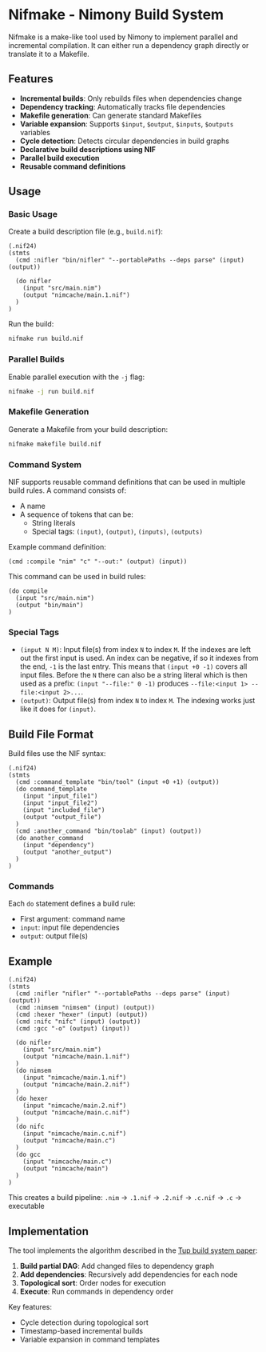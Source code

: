 # Nifmake - Nimony Build System

Nifmake is a make-like tool used by Nimony to implement parallel and incremental compilation. It can either run a dependency graph directly or translate it to a Makefile.

## Features

- **Incremental builds**: Only rebuilds files when dependencies change
- **Dependency tracking**: Automatically tracks file dependencies
- **Makefile generation**: Can generate standard Makefiles
- **Variable expansion**: Supports `$input`, `$output`, `$inputs`, `$outputs` variables
- **Cycle detection**: Detects circular dependencies in build graphs
- **Declarative build descriptions using NIF**
- **Parallel build execution**
- **Reusable command definitions**

## Usage

### Basic Usage

Create a build description file (e.g., `build.nif`):

```nif
(.nif24)
(stmts
  (cmd :nifler "bin/nifler" "--portablePaths --deps parse" (input) (output))

  (do nifler
    (input "src/main.nim")
    (output "nimcache/main.1.nif")
  )
)
```

Run the build:

```bash
nifmake run build.nif
```

### Parallel Builds

Enable parallel execution with the `-j` flag:

```bash
nifmake -j run build.nif
```

### Makefile Generation

Generate a Makefile from your build description:

```bash
nifmake makefile build.nif
```

### Command System

NIF supports reusable command definitions that can be used in multiple build rules. A command consists of:

- A name
- A sequence of tokens that can be:
  - String literals
  - Special tags: `(input)`, `(output)`, `(inputs)`, `(outputs)`

Example command definition:

```nif
(cmd :compile "nim" "c" "--out:" (output) (input))
```

This command can be used in build rules:

```nif
(do compile
  (input "src/main.nim")
  (output "bin/main")
)
```

### Special Tags

- `(input N M)`: Input file(s) from index `N` to index `M`. If the indexes are left out the first input is used. An index can be negative, if so it indexes from the end, `-1` is the last entry. This means that `(input +0 -1)` covers all input files. Before the `N` there can also be a string literal which is then used as a prefix: `(input "--file:" 0 -1)` produces `--file:<input 1> --file:<input 2>...`.
- `(output)`: Output file(s) from index `N` to index `M`. The indexing works just like it does for `(input)`.


## Build File Format

Build files use the NIF syntax:

```nif
(.nif24)
(stmts
  (cmd :command_template "bin/tool" (input +0 +1) (output))
  (do command_template
    (input "input_file1")
    (input "input_file2")
    (input "included_file")
    (output "output_file")
  )
  (cmd :another_command "bin/toolab" (input) (output))
  (do another_command
    (input "dependency")
    (output "another_output")
  )
)
```

### Commands

Each `do` statement defines a build rule:
- First argument: command name
- `input`: input file dependencies
- `output`: output file(s)


## Example

```nif
(.nif24)
(stmts
  (cmd :nifler "nifler" "--portablePaths --deps parse" (input) (output))
  (cmd :nimsem "nimsem" (input) (output))
  (cmd :hexer "hexer" (input) (output))
  (cmd :nifc "nifc" (input) (output))
  (cmd :gcc "-o" (output) (input))

  (do nifler
    (input "src/main.nim")
    (output "nimcache/main.1.nif")
  )
  (do nimsem
    (input "nimcache/main.1.nif")
    (output "nimcache/main.2.nif")
  )
  (do hexer
    (input "nimcache/main.2.nif")
    (output "nimcache/main.c.nif")
  )
  (do nifc
    (input "nimcache/main.c.nif")
    (output "nimcache/main.c")
  )
  (do gcc
    (input "nimcache/main.c")
    (output "nimcache/main")
  )
)
```

This creates a build pipeline: `.nim` → `.1.nif` → `.2.nif` → `.c.nif` → `.c` → executable


## Implementation

The tool implements the algorithm described in the [Tup build system paper](https://gittup.org/tup/build_system_rules_and_algorithms.pdf):

1. **Build partial DAG**: Add changed files to dependency graph
2. **Add dependencies**: Recursively add dependencies for each node
3. **Topological sort**: Order nodes for execution
4. **Execute**: Run commands in dependency order

Key features:
- Cycle detection during topological sort
- Timestamp-based incremental builds
- Variable expansion in command templates
